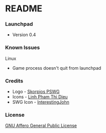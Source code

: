# README #



### Launchpad ###

* Version 0.4


### Known Issues ###
		
Linux

* Game process doesn't quit from launchpad


### Credits ###

* Logo - [Skorpios PSWG](http://www.projectswg.com/topic/34330-project-swg-logos/)
* Icons - [Linh Pham Thi Dieu](http://linhpham.me/#works)
* SWG Icon - [InterestingJohn](http://interestingjohn.deviantart.com/art/SWG-Icon-68116934)


### License ###

[GNU Affero General Public License](https://gnu.org/licenses/agpl.html)
